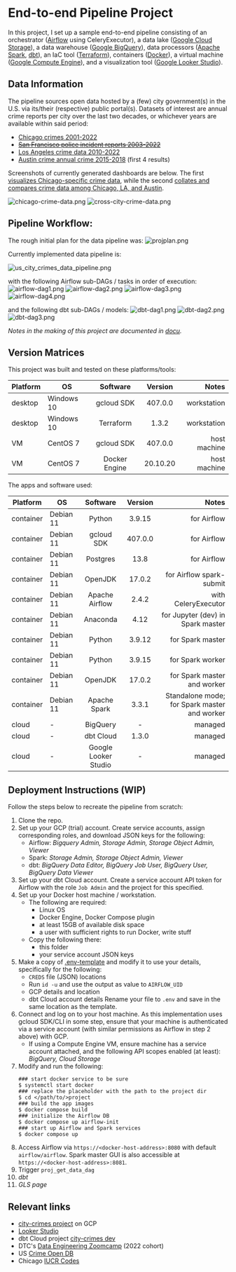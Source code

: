 # End-to-end Pipeline Project
In this project, I set up a sample end-to-end pipeline consisting of an orchestrator ([Airflow](https://airflow.apache.org/docs/) using CeleryExecutor), a data lake ([Google Cloud Storage](https://cloud.google.com/storage/docs)), a data warehouse ([Google BigQuery](https://cloud.google.com/bigquery/docs)), data processors ([Apache Spark](https://spark.apache.org/docs/latest/), [dbt](https://docs.getdbt.com/reference/dbt_project.yml)), an IaC tool ([Terraform](https://developer.hashicorp.com/terraform/docs)), containers ([Docker](https://docs.docker.com/reference/)), a virtual machine ([Google Compute Engine](https://cloud.google.com/compute/docs)), and a visualization tool ([Google Looker Studio](https://support.google.com/looker-studio/)).

## Data Information
The pipeline sources open data hosted by a (few) city government(s) in the U.S. via its/their (respective) public portal(s). Datasets of interest are annual crime reports per city over the last two decades, or whichever years are available within said period:
- [Chicago crimes 2001-2022](https://data.cityofchicago.org/browse?limitTo=filters&q=Crimes+-+2001&sortBy=alpha)
- [~~San Francisco police incident reports 2003-2022~~](https://data.sfgov.org/browse?limitTo=datasets&q=Police+Department+Incident+Reports&sortBy=alpha&tags=crime+reports)
- [Los Angeles crime data 2010-2022](https://data.lacity.org/browse?limitTo=datasets&q=Crime+Data+from&sortBy=alpha&tags=crime)
- [Austin crime annual crime 2015-2018](https://data.austintexas.gov/browse?limitTo=datasets&q=%22Annual+Crime%22&sortBy=relevance&tags=police) (first 4 results)

Screenshots of currently generated dashboards are below. The first [visualizes Chicago-specific crime data](https://datastudio.google.com/reporting/57f987e6-cf5f-4996-9b3a-ae72ea6f40ac), while the second [collates and compares crime data among Chicago, LA, and Austin](https://datastudio.google.com/reporting/a282c47b-f114-4681-974a-2be9b61ea328).

![chicago-crime-data.png](./docu/chicago-crime-data.png?raw=true "Chicago Crime Data dashboard")
![cross-city-crime-data.png](./docu/cross-city-crime-data.png?raw=true "US Cities Crime Data dashboard")

## Pipeline Workflow:
The rough initial plan for the data pipeline was:
![projplan.png](./docu/projplan.png?raw=true "Initial workflow diagram")

Currently implemented data pipeline is:

![us_city_crimes_data_pipeline.png](./docu/us_city_crimes_data_pipeline.png?raw=true "Project workflow diagram")

with the following Airflow sub-DAGs / tasks in order of execution:
![airflow-dag1.png](./docu/airflow-dag1.png?raw=true "Airflow sub-DAG 1")
![airflow-dag2.png](./docu/airflow-dag2.png?raw=true "Airflow sub-DAG 2")
![airflow-dag3.png](./docu/airflow-dag3.png?raw=true "Airflow sub-DAG 3")
![airflow-dag4.png](./docu/airflow-dag4.png?raw=true "Airflow sub-DAG 4")

and the following dbt sub-DAGs / models:
![dbt-dag1.png](./docu/dbt-dag1.png?raw=true "dbt sub-DAG 1")
![dbt-dag2.png](./docu/dbt-dag2.png?raw=true "dbt sub-DAG 2")
![dbt-dag3.png](./docu/dbt-dag3.png?raw=true "dbt sub-DAG 3")

*Notes in the making of this project are documented in [docu](./docu).*

## Version Matrices
This project was built and tested on these platforms/tools:

| Platform | OS | Software | Version | Notes |
| --- | --- | :---: | :--: | ---: |
| desktop | Windows 10 | gcloud SDK | 407.0.0 | workstation |
| desktop | Windows 10 | Terraform | 1.3.2 | workstation |
| VM | CentOS 7 | gcloud SDK | 407.0.0 | host machine |
| VM | CentOS 7 | Docker Engine | 20.10.20 | host machine |

The apps and software used:

| Platform | OS | Software | Version | Notes |
| --- | --- | :---: | :--: | ---: |
| container | Debian 11 | Python | 3.9.15 | for Airflow |
| container | Debian 11 | gcloud SDK | 407.0.0 | for Airflow |
| container | Debian 11 | Postgres | 13.8 | for Airflow |
| container | Debian 11 | OpenJDK | 17.0.2 | for Airflow spark-submit |
| container | Debian 11 | Apache Airflow | 2.4.2 | with CeleryExecutor |
| container | Debian 11 | Anaconda | 4.12 | for Jupyter (dev) in Spark master |
| container | Debian 11 | Python | 3.9.12 | for Spark master |
| container | Debian 11 | Python | 3.9.15 | for Spark worker |
| container | Debian 11 | OpenJDK | 17.0.2 | for Spark master and worker |
| container | Debian 11 | Apache Spark | 3.3.1 | Standalone mode; for Spark master and worker |
| cloud | - | BigQuery | - | managed |
| cloud | - | dbt Cloud | 1.3.0 | managed |
| cloud | - | Google Looker Studio | - | managed |

## Deployment Instructions (WIP)
Follow the steps below to recreate the pipeline from scratch:
1. Clone the repo.
2. Set up your GCP (trial) account. Create service accounts, assign corresponding roles, and download JSON keys for the following:
   - Airflow: *Bigquery Admin, Storage Admin, Storage Object Admin, Viewer*
   - Spark: *Storage Admin, Storage Object Admin, Viewer*
   - dbt: *BigQuery Data Editor, BigQuery Job User, BigQuery User, BigQuery Data Viewer*
3. Set up your dbt Cloud account. Create a service account API token for Airflow with the role `Job Admin` and the project for this specified.
4. Set up your Docker host machine / workstation.
   - The following are required:
     - Linux OS
     - Docker Engine, Docker Compose plugin
     - at least 15GB of available disk space
     - a user with sufficient rights to run Docker, write stuff
   - Copy the following there:
     - this folder
     - your service account JSON keys
5. Make a copy of [.env-template](./.env-template) and modify it to use your details, specifically for the following:
   - `CREDS` file (JSON) locations
   - Run `id -u` and use the output as value to `AIRFLOW_UID`
   - GCP details and location
   - dbt Cloud account details
   Rename your file to `.env` and save in the same location as the template.
6. Connect and log on to your host machine. As this implementation uses gcloud SDK/CLI in some step, ensure that your machine is authenticated via a service account (with similar permissions as Airflow in step 2 above) with GCP.
   - If using a Compute Engine VM, ensure machine has a service account attached, and the following API scopes enabled (at least): *BigQuery, Cloud Storage*
7. Modify and run the following:
   ```
   ### start docker service to be sure
   $ systemctl start docker
   ### replace the placeholder with the path to the project dir
   $ cd </path/to/>project
   ### build the app images
   $ docker compose build
   ### initialize the Airflow DB
   $ docker compose up airflow-init
   ### start up Airflow and Spark services
   $ docker compose up
   ```
8. Access Airflow via `https://<docker-host-address>:8080` with default `airflow/airflow`. Spark master GUI is also accessible at `https://<docker-host-address>:8081`.
9. Trigger `proj_get_data_dag`
10. *dbt*
11. *GLS page*

## Relevant links
- [city-crimes project](https://console.cloud.google.com/home/dashboard?authuser=3&orgonly=true&project=city-crimes) on GCP
- [Looker Studio](https://datastudio.google.com/u/3/)
- dbt Cloud project [city-crimes dev](https://cloud.getdbt.com/next/accounts/119670/projects/180263/develop)
- DTC's [Data Engineering Zoomcamp](https://github.com/DataTalksClub/data-engineering-zoomcamp) (2022 cohort)
- US [Crime Open DB](https://github.com/mpjashby/crime-open-database/tree/master/crime_categories)
- Chicago [IUCR Codes](https://data.cityofchicago.org/widgets/c7ck-438e)

